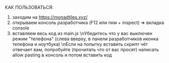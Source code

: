 КАК ПОЛЬЗОВАТЬСЯ:
1. заходим на https://monadtiles.xyz/
2. открываем консоль разработчика (F12 или пкм + inspect) => вкладка console
3. вставляем весь код из main.js
\nУбедитесь что у вас выключен режим "телефона" (слева вверху, в панели разработчиков иконка телефона и ноутбука)
\nЕсли на попытку вставить скрипт чёт отвечает вам, попробуйте (прочитать что от вас просят) написать allow pasting в консоль и потом вставить код

